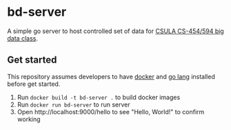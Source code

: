 # bd-server

A simple go server to host controlled set of data for [CSULA CS-454/594 big data class](https://github.com/csula/datascience-spring-2016).

## Get started

This repository assumes developers to have [docker](https://www.docker.com/) and [go lang](https://golang.org/) installed before get started.

1. Run `docker build -t bd-server .` to build docker images
2. Run `docker run bd-server` to run server
3. Open http://localhost:9000/hello to see "Hello, World!" to confirm working
